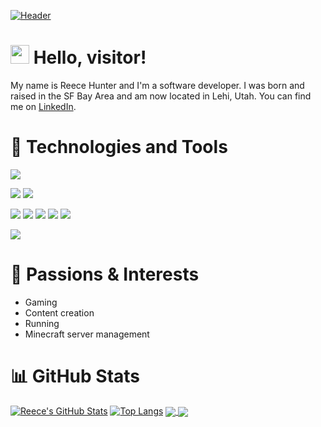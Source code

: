 [![Header](https://i.imgur.com/OhEte8A.png<OWNER>/<OWNER>/readme_header.png "Header")](https://github.com/reecehunter)

# <img src="https://raw.githubusercontent.com/MartinHeinz/MartinHeinz/master/wave.gif" width="30px" height="30px" /> Hello, visitor!
My name is Reece Hunter and I'm a software developer. I was born and raised in the SF Bay Area and am now located in Lehi, Utah. You can find me on <a href="https://linkedin.com/in/reecehunt3r" target="_blank" rel="noreferrer">LinkedIn</a>.

# 🔧 Technologies and Tools
![](https://img.shields.io/badge/OS-Linux-4285F4?style=flat&logo=data:image/svg%2bxml;base64,<BASE64_DATA>)

![](https://img.shields.io/badge/Editor-VS_Code-4285F4?style=flat&logo=data:image/svg%2bxml;base64,<BASE64_DATA>)
![](https://img.shields.io/badge/Editor-IntelliJ_IDEA-4285F4?style=flat&logo=data:image/svg%2bxml;base64,<BASE64_DATA>)

![](https://img.shields.io/badge/Code-JavaScript-4285F4?style=flat&logo=data:image/svg%2bxml;base64,<BASE64_DATA>)
![](https://img.shields.io/badge/Code-HTML-4285F4?style=flat&logo=data:image/svg%2bxml;base64,<BASE64_DATA>)
![](https://img.shields.io/badge/Code-CSS-4285F4?style=flat&logo=data:image/svg%2bxml;base64,<BASE64_DATA>)
![](https://img.shields.io/badge/Code-Python-4285F4?style=flat&logo=data:image/svg%2bxml;base64,<BASE64_DATA>)
![](https://img.shields.io/badge/Code-Java-4285F4?style=flat&logo=data:image/svg%2bxml;base64,<BASE64_DATA>)

![](https://img.shields.io/badge/Framework-React-4285F4?style=flat&logo=data:image/svg%2bxml;base64,<BASE64_DATA>)

# 👀 Passions & Interests
- Gaming
- Content creation
- Running
- Minecraft server management

# 📊 GitHub Stats
[![Reece's GitHub Stats](https://github-readme-stats.vercel.app/api?username=reecehunter&hide=issues&count_private=true&show_icons=true)](https://github.com/reecehunter) [![Top Langs](https://github-readme-stats.vercel.app/api/top-langs/?username=reecehunter&hide=solidity&layout=compact)](https://github.com/reecehunter)
<a href="https://github.com/reecehunter/youtube">
  <img align="center" src="https://github-readme-stats.vercel.app/api/pin/?username=reecehunter&repo=youtube" />
</a>
<a href="https://github.com/reecehunter/homes">
  <img align="center" src="https://github-readme-stats.vercel.app/api/pin/?username=reecehunter&repo=spigot-homes" />
</a>
